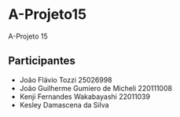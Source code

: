 # A-Projeto15
A-Projeto 15

## Participantes
- João Flávio Tozzi 25026998
- João Guilherme Gumiero de Micheli 220111008
- Kenji Fernandes Wakabayashi 22011039
- Kesley Damascena da Silva
